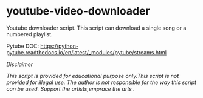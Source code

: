 # youtube-video-downloader
Youtube downloader script. This script can download a single song or a numbered playlist.


Pytube DOC:
https://python-pytube.readthedocs.io/en/latest/_modules/pytube/streams.html



*Disclaimer*

*This script is provided for educational purpose only.This script is not provided for illegal use.*
*The author is not responsible for the way this script can be used.*
*Support the artists,emprace the arts .*